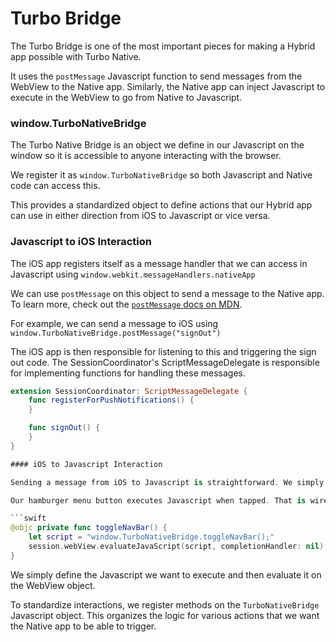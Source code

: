 # Turbo Bridge

The Turbo Bridge is one of the most important pieces for making a Hybrid app possible with Turbo Native.

It uses the `postMessage` Javascript function to send messages from the WebView to the Native app. Similarly, the Native app can inject Javascript to execute in the WebView to go from Native to Javascript.

### window.TurboNativeBridge

The Turbo Native Bridge is an object we define in our Javascript on the window so it is accessible to anyone interacting with the browser. 

We register it as `window.TurboNativeBridge` so both Javascript and Native code can access this.

This provides a standardized object to define actions that our Hybrid app can use in either direction from iOS to Javascript or vice versa.

### Javascript to iOS Interaction

The iOS app registers itself as a message handler that we can access in Javascript using `window.webkit.messageHandlers.nativeApp`

We can use `postMessage` on this object to send a message to the Native app. To learn more, check out the [`postMessage` docs on  MDN](https://developer.mozilla.org/en-US/docs/Web/API/Window/postMessage).

For example, we can send a message to iOS using `window.TurboNativeBridge.postMessage("signOut")`

The iOS app is then responsible for listening to this and triggering the sign out code. The SessionCoordinator's ScriptMessageDelegate is responsible for implementing functions for handling these messages. 

```swift
extension SessionCoordinator: ScriptMessageDelegate {
    func registerForPushNotifications() {
    }

    func signOut() {
    }
}

#### iOS to Javascript Interaction

Sending a message from iOS to Javascript is straightforward. We simply inject Javascript into the WebView to be executed.

Our hamburger menu button executes Javascript when tapped. That is wired up using the following:

​```swift
@objc private func toggleNavBar() {
    let script = "window.TurboNativeBridge.toggleNavBar();"
    session.webView.evaluateJavaScript(script, completionHandler: nil)
}
```

We simply define the Javascript we want to execute and then evaluate it on the WebView object.

To standardize interactions, we register methods on the `TurboNativeBridge` Javascript object. This organizes the logic for various actions that we want the Native app to be able to trigger.